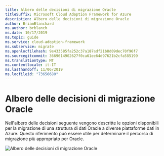 ```yaml
---
title: Albero delle decisioni di migrazione Oracle
titleSuffix: Microsoft Cloud Adoption Framework for Azure
description: Albero delle decisioni di migrazione Oracle
author: BrianBlanchard
ms.author: brblanch
ms.date: 10/17/2019
ms.topic: guide
ms.service: cloud-adoption-framework
ms.subservice: migrate
ms.openlocfilehash: 9e433585fa252c37a187adf21b8d09dec70f96f7
ms.sourcegitcommit: 3669614902627f0ca61ee64d97621b2cfa585199
ms.translationtype: MT
ms.contentlocale: it-IT
ms.lasthandoff: 11/06/2019
ms.locfileid: "73656680"
---
```

# <a name="oracle-migration-decision-tree"></a>Albero delle decisioni di migrazione Oracle

Nell'albero delle decisioni seguente vengono descritte le opzioni disponibili per la migrazione di una struttura di dati Oracle a diverse piattaforme dati in Azure. Questo riferimento può essere utile per determinare il percorso di migrazione più appropriato per Oracle.

![Albero delle decisioni di migrazione Oracle](../../_images/innovate/considerations/oracle-migration-decision-tree.png)
